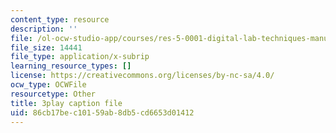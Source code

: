 ```yaml
---
content_type: resource
description: ''
file: /ol-ocw-studio-app/courses/res-5-0001-digital-lab-techniques-manual-spring-2007/86cb17bec10159ab8db5cd6653d01412_8djXBVSrDRw.vtt
file_size: 14441
file_type: application/x-subrip
learning_resource_types: []
license: https://creativecommons.org/licenses/by-nc-sa/4.0/
ocw_type: OCWFile
resourcetype: Other
title: 3play caption file
uid: 86cb17be-c101-59ab-8db5-cd6653d01412
---
```

